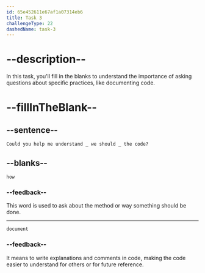 ```yaml
---
id: 65e452611e67af1a07314eb6
title: Task 3
challengeType: 22
dashedName: task-3
---
```


<!--
AUDIO REFERENCE:
Question: Could you help me understand how we should document the code?
-->

# --description--

In this task, you'll fill in the blanks to understand the importance of asking questions about specific practices, like documenting code.

# --fillInTheBlank--

## --sentence--

`Could you help me understand _ we should _ the code?`

## --blanks--

`how`

### --feedback--

This word is used to ask about the method or way something should be done.

---

`document`

### --feedback--

It means to write explanations and comments in code, making the code easier to understand for others or for future reference.
